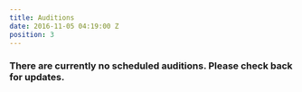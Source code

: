 ```yaml
---
title: Auditions
date: 2016-11-05 04:19:00 Z
position: 3
---
```


### There are currently no scheduled auditions.  Please check back for updates.